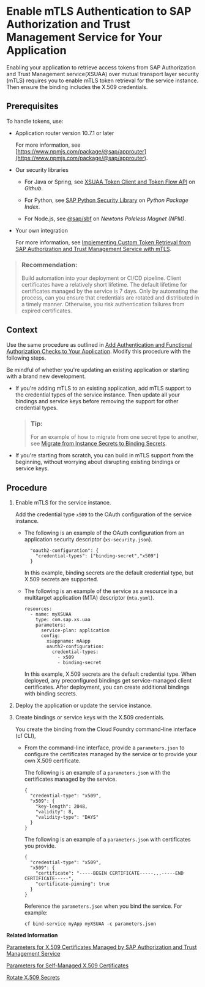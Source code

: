 <!-- loioaa803382970c41d2970c7bf265475dfb -->

# Enable mTLS Authentication to SAP Authorization and Trust Management Service for Your Application

Enabling your application to retrieve access tokens from SAP Authorization and Trust Management service\(XSUAA\) over mutual transport layer security \(mTLS\) requires you to enable mTLS token retrieval for the service instance. Then ensure the binding includes the X.509 credentials.



<a name="loioaa803382970c41d2970c7bf265475dfb__prereq_yjw_1pz_2sb"/>

## Prerequisites

To handle tokens, use:

-   Application router version 10.7.1 or later

    For more information, see [https://www.npmjs.com/package/@sap/approuter](https://www.npmjs.com/package/@sap/approuter).

-   Our security libraries

    -   For Java or Spring, see [XSUAA Token Client and Token Flow API](https://github.com/SAP/cloud-security-xsuaa-integration/tree/main/token-client) on *Github*.

    -   For Python, see [SAP Python Security Library](https://pypi.org/project/sap-xssec/) on *Python Package Index*.

    -   For Node.js, see [@sap/sbf](https://www.npmjs.com/package/@sap/sbf) on *Newtons Poleless Magnet \(NPM\)*.


-   Your own integration

    For more information, see [Implementing Custom Token Retrieval from SAP Authorization and Trust Management Service with mTLS](implementing-custom-token-retrieval-from-sap-authorization-and-trust-management-service-w-63fd9f1.md).


> ### Recommendation:  
> Build automation into your deployment or CI/CD pipeline. Client certificates have a relatively short lifetime. The default lifetime for certificates managed by the service is 7 days. Only by automating the process, can you ensure that credentials are rotated and distributed in a timely manner. Otherwise, you risk authentication failures from expired certificates.



## Context

Use the same procedure as outlined in [Add Authentication and Functional Authorization Checks to Your Application](add-authentication-and-functional-authorization-checks-to-your-application-0a69484.md). Modify this procedure with the following steps.

Be mindful of whether you're updating an existing application or starting with a brand new development.

-   If you're adding mTLS to an existing application, add mTLS support to the credential types of the service instance. Then update all your bindings and service keys before removing the support for other credential types.

    > ### Tip:  
    > For an example of how to migrate from one secret type to another, see [Migrate from Instance Secrets to Binding Secrets](../50-administration-and-ops/migrate-from-instance-secrets-to-binding-secrets-dcee867.md).

-   If you're starting from scratch, you can build in mTLS support from the beginning, without worrying about disrupting existing bindings or service keys.




## Procedure

1.  Enable mTLS for the service instance.

    Add the credential type `x509` to the OAuth configuration of the service instance.

    -   The following is an example of the OAuth configuration from an application security descriptor \(`xs-security.json`\).

        ```
          "oauth2-configuration": {
            "credential-types": ["binding-secret","x509"]
          }
        
        ```

        In this example, binding secrets are the default credential type, but X.509 secrets are supported.

    -   The following is an example of the service as a resource in a multitarget application \(MTA\) descriptor \(`mta.yaml`\).

        ```
        resources:
          - name: myXSUAA
            type: com.sap.xs.uaa
            parameters:
              service-plan: application
              config:
                xsappname: mAapp
                oauth2-configuration:
                  credential-types:
                    - x509
                    - binding-secret
        ```

        In this example, X.509 secrets are the default credential type. When deployed, any preconfigured bindings get service-managed client certificates. After deployment, you can create additional bindings with binding secrets.


2.  Deploy the application or update the service instance.

3.  Create bindings or service keys with the X.509 credentials.

    You create the binding from the Cloud Foundry command-line interface \(cf CLI\),

    -   From the command-line interface, provide a `parameters.json` to configure the certificates managed by the service or to provide your own X.509 certificate.

        The following is an example of a `parameters.json` with the certificates managed by the service.

        ```
        {
          "credential-type": "x509",
          "x509": {
            "key-length": 2048,
            "validity": 8,
            "validity-type": "DAYS"
          }
        }
        ```

        The following is an example of a `parameters.json` with certificates you provide.

        ```
        {
          "credential-type": "x509",
          "x509": {
            "certificate": "-----BEGIN CERTIFICATE-----...-----END CERTIFICATE-----",
            "certificate-pinning": true
          }
        }
        ```

        Reference the `parameters.json` when you bind the service. For example:

        ```
        cf bind-service myApp myXSUAA -c parameters.json
        ```



**Related Information**  


[Parameters for X.509 Certificates Managed by SAP Authorization and Trust Management Service](../50-administration-and-ops/parameters-for-x-509-certificates-managed-by-sap-authorization-and-trust-management-servi-436ed68.md "Use the parameters to have the service generate X.509 certificates for you.")

[Parameters for Self-Managed X.509 Certificates](../50-administration-and-ops/parameters-for-self-managed-x-509-certificates-5168df6.md "Use these parameters to provide your own certificates for a binding or service key to service instances of the SAP Authorization and Trust Management service (XSUAA).")

[Rotate X.509 Secrets](../50-administration-and-ops/rotate-x-509-secrets-e5e7736.md "When your private key is exposed or your certificates are about to expire, it's time to rotate secrets. Rotating secrets can be as easy as unbinding and rebinding your application or service key.")

